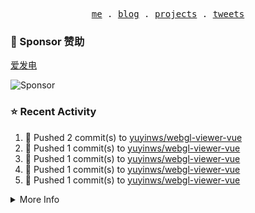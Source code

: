 <p align="center">
  <samp>
    <a href="https://yuy1n.io">me</a> .
    <a href="https://yuy1n.io/blog">blog</a> .
    <a href="https://yuy1n.io/projects">projects</a> .
    <a href="https://twitter.com/yuyinws">tweets</a>
  </samp>
</p>

### 💖 Sponsor 赞助

[爱发电](https://afdian.com/a/yuyinws)

![Sponsor](https://cdn.jsdelivr.net/gh/yuyinws/sponsors/sponsorkit/sponsors.svg)

### ⭐️ Recent Activity
<!--RECENT_ACTIVITY:start-->
1. 💪 Pushed 2 commit(s) to [yuyinws/webgl-viewer-vue](https://github.com/yuyinws/webgl-viewer-vue)<br>
2. 💪 Pushed 1 commit(s) to [yuyinws/webgl-viewer-vue](https://github.com/yuyinws/webgl-viewer-vue)<br>
3. 💪 Pushed 1 commit(s) to [yuyinws/webgl-viewer-vue](https://github.com/yuyinws/webgl-viewer-vue)<br>
4. 💪 Pushed 1 commit(s) to [yuyinws/webgl-viewer-vue](https://github.com/yuyinws/webgl-viewer-vue)<br>
5. 💪 Pushed 1 commit(s) to [yuyinws/webgl-viewer-vue](https://github.com/yuyinws/webgl-viewer-vue)<br>
<!--RECENT_ACTIVITY:end-->

<details>
  <summary>
  More Info
  </summary>

[![wakatime](https://wakatime.com/badge/user/51143705-a99d-4e70-b101-fd9e1cb44e71.svg)](https://wakatime.com/@51143705-a99d-4e70-b101-fd9e1cb44e71)

<img src="https://cdn.jsdelivr.net/gh/yuyinws/yuyinws/gitmand.svg" />
<br />
<img src="https://card.yuy1n.io/card/76561198340841543/dark,bg-game-1850570" />
<br />
<img src="https://cdn.jsdelivr.net/gh/yuyinws/yuyinws/github-metrics.svg" />
</details>
